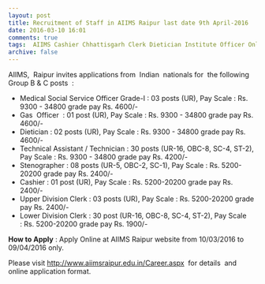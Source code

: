 ```yaml
---
layout: post
title: Recruitment of Staff in AIIMS Raipur last date 9th April-2016   
date: 2016-03-10 16:01
comments: true
tags:  AIIMS Cashier Chhattisgarh Clerk Dietician Institute Officer Online Steno Technical Technician 
archive: false
---
```

AIIMS,  Raipur invites applications from  Indian  nationals for  the following Group B & C posts  :


- Medical Social Service Officer Grade-I : 03 posts (UR), Pay Scale : Rs. 9300 - 34800 grade pay Rs. 4600/-  
- Gas  Officer  : 01 post (UR), Pay Scale : Rs. 9300 - 34800 grade pay Rs. 4600/-  
- Dietician : 02 posts (UR), Pay Scale : Rs. 9300 - 34800 grade pay Rs. 4600/-  
- Technical Assistant / Technician : 30 posts (UR-16, OBC-8, SC-4, ST-2), Pay Scale : Rs. 9300 - 34800 grade pay Rs. 4200/-  
- Stenographer : 08 posts (UR-5, OBC-2, SC-1), Pay Scale : Rs. 5200-20200 grade pay Rs. 2400/-  
- Cashier : 01 post (UR), Pay Scale : Rs. 5200-20200 grade pay Rs. 2400/-  
- Upper Division Clerk : 03 posts (UR), Pay Scale : Rs. 5200-20200 grade pay Rs. 2400/-  
- Lower Division Clerk : 30 post (UR-16, OBC-8, SC-4, ST-2), Pay Scale : Rs. 5200-20200 grade pay Rs. 1900/-  



**How to Apply** :  Apply Online at AIIMS Raipur website from 10/03/2016 to 09/04/2016 only. 

Please visit <http://www.aiimsraipur.edu.in/Career.aspx>  for details  and online application format. 
